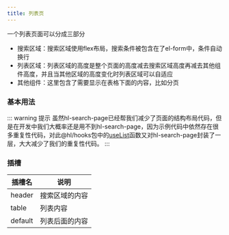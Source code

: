 ```yaml
---
title: 列表页
---
```


一个列表页面可以分成三部分

- 搜索区域：搜索区域使用flex布局，搜索条件被包含在了el-form中，条件自动换行
- 列表区域：列表区域的高度是整个页面的高度减去搜索区域高度再减去其他组件高度，并且当其他区域的高度变化时列表区域可以自适应
- 其他组件：这里包含了需要显示在表格下面的内容，比如分页

### 基本用法

<hl-demo-search-page/>

::: warning 提示
虽然hl-search-page已经帮我们减少了页面的结构布局代码，但是在开发中我们大概率还是用不到hl-search-page，因为示例代码中依然存在很多重复性代码，对此@hl/hooks包中的[useList](/docs/hooks/use-list.html)函数又对hl-search-page封装了一层，大大减少了我们的重复性代码。
:::

### 插槽

| 插槽名  | 说明           |
| ------- | -------------- |
| header  | 搜索区域的内容 |
| table   | 列表内容       |
| default | 列表后面的内容 |
